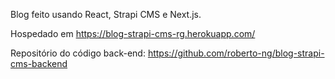 Blog feito usando React, Strapi CMS e Next.js.

Hospedado em https://blog-strapi-cms-rg.herokuapp.com/

Repositório do código back-end: https://github.com/roberto-ng/blog-strapi-cms-backend
